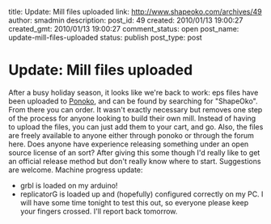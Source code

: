 title: Update: Mill files uploaded
link: http://www.shapeoko.com/archives/49
author: smadmin
description: 
post_id: 49
created: 2010/01/13 19:00:27
created_gmt: 2010/01/13 19:00:27
comment_status: open
post_name: update-mill-files-uploaded
status: publish
post_type: post

# Update: Mill files uploaded

After a busy holiday season, it looks like we're back to work: eps files have been uploaded to [Ponoko](http://www.ponoko.com/), and can be found by searching for "ShapeOko". From there you can order. It wasn't exactly necessary but removes one step of the process for anyone looking to build their own mill. Instead of having to upload the files, you can just add them to your cart, and go. Also, the files are freely available to anyone either through ponoko or through the forum here. Does anyone have experience releasing something under an open source license of an sort? After giving this some though I'd really like to get an official release method but don't really know where to start. Suggestions are welcome. Machine progress update: 

  * grbl is loaded on my arduino!
  * replicatorG is loaded up and (hopefully) configured correctly on my PC.
I will have some time tonight to test this out, so everyone please keep your fingers crossed. I'll report back tomorrow.